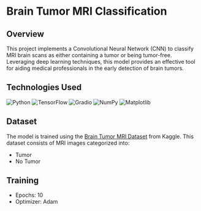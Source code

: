# Brain Tumor MRI Classification

## Overview
This project implements a Convolutional Neural Network (CNN) to classify MRI brain scans as either containing a tumor or being tumor-free. Leveraging deep learning techniques, this model provides an effective tool for aiding medical professionals in the early detection of brain tumors.

 

## Technologies Used
![Python](https://img.shields.io/badge/Python-3670A0?style=for-the-badge&logo=python&logoColor=white) 
![TensorFlow](https://img.shields.io/badge/TensorFlow-E03C31?style=for-the-badge&logo=tensorflow&logoColor=white) 
![Gradio](https://img.shields.io/badge/Gradio-FF5A5F?style=for-the-badge&logo=gradio&logoColor=white) 
![NumPy](https://img.shields.io/badge/NumPy-013243?style=for-the-badge&logo=numpy&logoColor=white) 
![Matplotlib](https://img.shields.io/badge/Matplotlib-003B57?style=for-the-badge&logo=matplotlib&logoColor=white)


## Dataset
The model is trained using the [Brain Tumor MRI Dataset](https://www.kaggle.com/masoudnickparvar/brain-tumor-mri-dataset) from Kaggle. This dataset consists of MRI images categorized into:
- Tumor
- No Tumor
  
## Training
* Epochs: 10
* Optimizer: Adam



